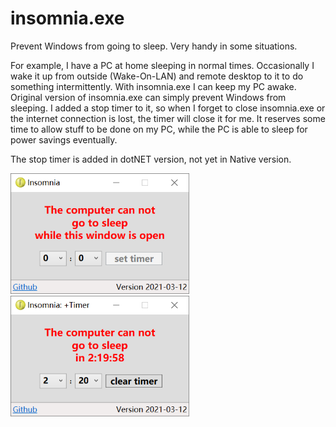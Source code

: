 # insomnia.exe

Prevent Windows from going to sleep. Very handy in some situations. 

For example, I have a PC at home sleeping in normal times. Occasionally I wake it up 
from outside (Wake-On-LAN) and remote desktop to it to do something intermittently. 
With insomnia.exe I can keep my PC awake. Original version of insomnia.exe 
can simply prevent Windows from sleeping. I added a stop timer to it, so when 
I forget to close insomnia.exe or the internet connection is lost, the timer will 
close it for me. It reserves some time to allow stuff to be done on my PC, 
while the PC is able to sleep for power savings eventually. 

The stop timer is added in dotNET version, not yet in Native version.

<img src="screenshot/insomnia0.png" width="286" height="193">

<img src="screenshot/insomnia1.png" width="286" height="193">
